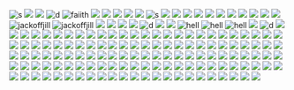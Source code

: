 ![s](https://nustuff.carrd.co/assets/images/gallery02/546eea29.png?v=0a15e1db)
![](https://nustuff.carrd.co/assets/images/gallery02/5651abc5.png?v=0a15e1db)
![](https://nustuff.carrd.co/assets/images/gallery07/27cc0050.jpg?v=0a15e1db)
![d](https://nustuff.carrd.co/assets/images/gallery15/19008386.jpg?v=0a15e1db)
![faiith](https://64.media.tumblr.com/9a5bea4484d3c1d15d35be8156e6e865/79d8b316934d24c3-d2/s100x200/cc374ac8b18b31dce4abbb878212a0be6075bd1b.pnj)
![](https://64.media.tumblr.com/a2a7bebcb00171873483457743b40037/79d8b316934d24c3-e7/s100x200/fad681e9e223de88b796831758a1c28e3596b789.pnj)
![](https://64.media.tumblr.com/b6947cde31aee01d86561fb980e67539/79d8b316934d24c3-38/s100x200/3b4303e15a39de4caab3d615cd4002444be958b8.gifv)
![](https://64.media.tumblr.com/7aaf02af75a6b96da42fb5eab59cdd2b/79d8b316934d24c3-2c/s100x200/44b05a1916651d56e5e026b2050f7d86eb531e0c.gifv)
![](https://64.media.tumblr.com/25f34ce53f4d6970f0cf9483e9581f48/79d8b316934d24c3-ea/s100x200/7d6d5a4e734fe1c774fc51528d56a5404696453d.pnj)
![](https://64.media.tumblr.com/365034bb19b1841eb7aa91ba7be3ef92/79d8b316934d24c3-97/s100x200/bb27f0557cfd699b30b2187e5ef77e52bc8d239b.pnj)
![s](https://y2k.neocities.org/stamps2/hill.png)
![](https://64.media.tumblr.com/4e7911dbdbcf47ba4a86c5a709dd7bd6/955c315740e63a6a-43/s100x200/13463aaa7f1aa9f911d1a0463276943e1ba10d4b.gifv)
![](https://64.media.tumblr.com/0515451e06fc93b30675667fd567b9cd/0ab2ae7897f682f2-b2/s100x200/69a02a0016ba50513cd1eb07ae773460275624ea.pnj)
![](https://64.media.tumblr.com/1928a24148eb0069654f5bdca35b9878/1b8381f969116a1e-0c/s100x200/9ec206fa5d8833381b2928d9007847b22a025c01.pnj)
![](https://64.media.tumblr.com/609c12f10babc83b2f53ada3315d160d/0ab2ae7897f682f2-01/s100x200/8e801e3631ec0149d4cfbd1bfabad4d97ea2322b.pnj)
![](https://nustuff.carrd.co/assets/images/gallery13/9a1adb6e.png?v=0a15e1db)
![](https://nustuff.carrd.co/assets/images/gallery13/7632d852.png?v=0a15e1db)
![](https://nustuff.carrd.co/assets/images/gallery13/fa720d1c.png?v=0a15e1db)
![](https://images-wixmp-ed30a86b8c4ca887773594c2.wixmp.com/f/9c3e0cba-3113-4c55-8b8c-207fe066f0f4/daulxd0-2039264a-a501-406a-8830-c9fc73c87bca.gif?token=eyJ0eXAiOiJKV1QiLCJhbGciOiJIUzI1NiJ9.eyJzdWIiOiJ1cm46YXBwOjdlMGQxODg5ODIyNjQzNzNhNWYwZDQxNWVhMGQyNmUwIiwiaXNzIjoidXJuOmFwcDo3ZTBkMTg4OTgyMjY0MzczYTVmMGQ0MTVlYTBkMjZlMCIsIm9iaiI6W1t7InBhdGgiOiJcL2ZcLzljM2UwY2JhLTMxMTMtNGM1NS04YjhjLTIwN2ZlMDY2ZjBmNFwvZGF1bHhkMC0yMDM5MjY0YS1hNTAxLTQwNmEtODgzMC1jOWZjNzNjODdiY2EuZ2lmIn1dXSwiYXVkIjpbInVybjpzZXJ2aWNlOmZpbGUuZG93bmxvYWQiXX0.3njilWlXcUKKMPUyg37R1C-q-oPoPfE1gPHLwLqB7N4)
![](https://64.media.tumblr.com/84eb17f96690f3a256b043a6ed177c6e/b2c04bb9a652ee1e-f7/s100x200/1aa4bd04e0005637ef8b73cc49f7c69359546650.gifv)
![](https://64.media.tumblr.com/8b4b49e580ed101c1a604338727d55ba/bf1345544dee4f45-4f/s100x200/ca4ab5ee7836ef1d1f1aec361ecfd45b49f3a492.gifv)
![](https://64.media.tumblr.com/10946f27f1b83c9dcc8c6432c0cc380d/17d474b7c8cffab3-c7/s250x400/8bac1838c60f5ac67787d50d96547ddd4b667873.gifv)
![jackoffjill](https://images-wixmp-ed30a86b8c4ca887773594c2.wixmp.com/f/d9ec9283-6eaf-49d9-9f8b-9bda4290be76/d1vdasv-4a57471c-07e8-41b3-b9e4-5beb80e3ee39.gif?token=eyJ0eXAiOiJKV1QiLCJhbGciOiJIUzI1NiJ9.eyJzdWIiOiJ1cm46YXBwOjdlMGQxODg5ODIyNjQzNzNhNWYwZDQxNWVhMGQyNmUwIiwiaXNzIjoidXJuOmFwcDo3ZTBkMTg4OTgyMjY0MzczYTVmMGQ0MTVlYTBkMjZlMCIsIm9iaiI6W1t7InBhdGgiOiJcL2ZcL2Q5ZWM5MjgzLTZlYWYtNDlkOS05ZjhiLTliZGE0MjkwYmU3NlwvZDF2ZGFzdi00YTU3NDcxYy0wN2U4LTQxYjMtYjllNC01YmViODBlM2VlMzkuZ2lmIn1dXSwiYXVkIjpbInVybjpzZXJ2aWNlOmZpbGUuZG93bmxvYWQiXX0.uVYH9ezAkbFERmiByqkN5iyrzZ_jUUDcuRxNFI4zGvc)
![jackoffjill](https://images-wixmp-ed30a86b8c4ca887773594c2.wixmp.com/f/d9ec9283-6eaf-49d9-9f8b-9bda4290be76/d1vdar7-472d61bd-f0f3-4f7a-816e-4fc7b6113e63.gif?token=eyJ0eXAiOiJKV1QiLCJhbGciOiJIUzI1NiJ9.eyJzdWIiOiJ1cm46YXBwOjdlMGQxODg5ODIyNjQzNzNhNWYwZDQxNWVhMGQyNmUwIiwiaXNzIjoidXJuOmFwcDo3ZTBkMTg4OTgyMjY0MzczYTVmMGQ0MTVlYTBkMjZlMCIsIm9iaiI6W1t7InBhdGgiOiJcL2ZcL2Q5ZWM5MjgzLTZlYWYtNDlkOS05ZjhiLTliZGE0MjkwYmU3NlwvZDF2ZGFyNy00NzJkNjFiZC1mMGYzLTRmN2EtODE2ZS00ZmM3YjYxMTNlNjMuZ2lmIn1dXSwiYXVkIjpbInVybjpzZXJ2aWNlOmZpbGUuZG93bmxvYWQiXX0.ibhZSqRjAO1j5yX50HBgbpItyEfbgU2P2x9zI6itikM)
![](https://nustuff.carrd.co/assets/images/gallery11/faedc6b5.gif?v=0a15e1db)
![](https://64.media.tumblr.com/2fc02f6775b5b0da501c886515b03fcd/79d8b316934d24c3-d4/s100x200/c55b479b5fd49ca8991478438b9d0b73c1ac8771.gifv)
![](https://64.media.tumblr.com/246e39c2dfae1cb369873728bca0b77a/79d8b316934d24c3-3d/s100x200/83b4a7d824bbfaebe5e81757a385aa83eec34ef0.gifv)
![](https://nustuff.carrd.co/assets/images/gallery11/e5eb028e.png?v=0a15e1db)
![d](https://nustuff.carrd.co/assets/images/gallery11/6497bb13.gif?v=0a15e1db)
![](https://nustuff.carrd.co/assets/images/gallery11/956cddb5.png?v=0a15e1db)
![](https://nustuff.carrd.co/assets/images/gallery12/ac5a11f1.png?v=0a15e1db)
![hell](https://images-wixmp-ed30a86b8c4ca887773594c2.wixmp.com/f/4d0c13c4-aeae-438b-baf7-25743d0357c6/d1o1zzt-03f38cba-be9f-47aa-b30b-dc370eeb58d0.png?token=eyJ0eXAiOiJKV1QiLCJhbGciOiJIUzI1NiJ9.eyJzdWIiOiJ1cm46YXBwOjdlMGQxODg5ODIyNjQzNzNhNWYwZDQxNWVhMGQyNmUwIiwiaXNzIjoidXJuOmFwcDo3ZTBkMTg4OTgyMjY0MzczYTVmMGQ0MTVlYTBkMjZlMCIsIm9iaiI6W1t7InBhdGgiOiJcL2ZcLzRkMGMxM2M0LWFlYWUtNDM4Yi1iYWY3LTI1NzQzZDAzNTdjNlwvZDFvMXp6dC0wM2YzOGNiYS1iZTlmLTQ3YWEtYjMwYi1kYzM3MGVlYjU4ZDAucG5nIn1dXSwiYXVkIjpbInVybjpzZXJ2aWNlOmZpbGUuZG93bmxvYWQiXX0.E132-RdgaspDZxcAf5vNAVsToe2I_gf04YDwB2pgXGg)
![hell](https://images-wixmp-ed30a86b8c4ca887773594c2.wixmp.com/f/4d0c13c4-aeae-438b-baf7-25743d0357c6/d1o20zi-5eca9e05-a08a-4aab-a3a1-ff5ff50104ea.png?token=eyJ0eXAiOiJKV1QiLCJhbGciOiJIUzI1NiJ9.eyJzdWIiOiJ1cm46YXBwOjdlMGQxODg5ODIyNjQzNzNhNWYwZDQxNWVhMGQyNmUwIiwiaXNzIjoidXJuOmFwcDo3ZTBkMTg4OTgyMjY0MzczYTVmMGQ0MTVlYTBkMjZlMCIsIm9iaiI6W1t7InBhdGgiOiJcL2ZcLzRkMGMxM2M0LWFlYWUtNDM4Yi1iYWY3LTI1NzQzZDAzNTdjNlwvZDFvMjB6aS01ZWNhOWUwNS1hMDhhLTRhYWItYTNhMS1mZjVmZjUwMTA0ZWEucG5nIn1dXSwiYXVkIjpbInVybjpzZXJ2aWNlOmZpbGUuZG93bmxvYWQiXX0.FvYCgylZQewWXKNFpWECZsz7jBJk_73vKh8ViUyeCaM)
![hell](https://images-wixmp-ed30a86b8c4ca887773594c2.wixmp.com/f/7dec2f29-ba78-42c3-86f7-68f06540e531/d1168q2-6a7bf985-eaf5-4e6b-9b2f-d26373d550ab.gif?token=eyJ0eXAiOiJKV1QiLCJhbGciOiJIUzI1NiJ9.eyJzdWIiOiJ1cm46YXBwOjdlMGQxODg5ODIyNjQzNzNhNWYwZDQxNWVhMGQyNmUwIiwiaXNzIjoidXJuOmFwcDo3ZTBkMTg4OTgyMjY0MzczYTVmMGQ0MTVlYTBkMjZlMCIsIm9iaiI6W1t7InBhdGgiOiJcL2ZcLzdkZWMyZjI5LWJhNzgtNDJjMy04NmY3LTY4ZjA2NTQwZTUzMVwvZDExNjhxMi02YTdiZjk4NS1lYWY1LTRlNmItOWIyZi1kMjYzNzNkNTUwYWIuZ2lmIn1dXSwiYXVkIjpbInVybjpzZXJ2aWNlOmZpbGUuZG93bmxvYWQiXX0.yTVacw-wumtmr5Q_BcSE9L-kYQmy6MWa7ZF9EACJ_uE)
![](https://images-wixmp-ed30a86b8c4ca887773594c2.wixmp.com/f/341f7591-2fae-4804-9bbd-5cce557fad8d/d2j5rgp-e71b8a25-1749-4b22-be9e-51bedcfbc32d.jpg/v1/fill/w_99,h_56,q_75,strp/system_of_a_down___hypnotize_by_jestrabesa_d2j5rgp-fullview.jpg?token=eyJ0eXAiOiJKV1QiLCJhbGciOiJIUzI1NiJ9.eyJzdWIiOiJ1cm46YXBwOjdlMGQxODg5ODIyNjQzNzNhNWYwZDQxNWVhMGQyNmUwIiwiaXNzIjoidXJuOmFwcDo3ZTBkMTg4OTgyMjY0MzczYTVmMGQ0MTVlYTBkMjZlMCIsIm9iaiI6W1t7ImhlaWdodCI6Ijw9NTYiLCJwYXRoIjoiXC9mXC8zNDFmNzU5MS0yZmFlLTQ4MDQtOWJiZC01Y2NlNTU3ZmFkOGRcL2QyajVyZ3AtZTcxYjhhMjUtMTc0OS00YjIyLWJlOWUtNTFiZWRjZmJjMzJkLmpwZyIsIndpZHRoIjoiPD05OSJ9XV0sImF1ZCI6WyJ1cm46c2VydmljZTppbWFnZS5vcGVyYXRpb25zIl19.XwvqzyzH79LLW7IGTBTEnyGAxbiMoa1DryWkfWwFPYU)
![d](https://nustuff.carrd.co/assets/images/gallery10/560290a1.jpg?v=0a15e1db)
![](https://nustuff.carrd.co/assets/images/gallery06/464aaca1.jpg?v=0a15e1db)
![](https://nustuff.carrd.co/assets/images/gallery17/0806512e.png?v=0a15e1db)
![](https://nustuff.carrd.co/assets/images/gallery17/66959859.png?v=0a15e1db)
![](https://nustuff.carrd.co/assets/images/gallery06/a2bd1d5d.gif?v=0a15e1db)
![](https://nustuff.carrd.co/assets/images/gallery06/7c817d73.jpg?v=0a15e1db)
![](https://nustuff.carrd.co/assets/images/gallery18/e1a4581e.gif?v=0a15e1db)
![](https://nustuff.carrd.co/assets/images/gallery18/b65239cc.png?v=0a15e1db)
![](https://nustuff.carrd.co/assets/images/gallery17/712634a5.jpg?v=0a15e1db)
![](https://nustuff.carrd.co/assets/images/gallery18/939a3c6c.png?v=0a15e1db)
![](https://nustuff.carrd.co/assets/images/gallery09/c22d7370.png?v=0a15e1db)
![](https://nustuff.carrd.co/assets/images/gallery05/9de2ca32.png?v=0a15e1db)
![](https://nustuff.carrd.co/assets/images/gallery05/26ab3439.gif?v=0a15e1db)
![](https://nustuff.carrd.co/assets/images/gallery04/a4d1e575.jpg?v=0a15e1db)
![](https://nustuff.carrd.co/assets/images/gallery04/1ea79233.png?v=0a15e1db)
![](https://nustuff.carrd.co/assets/images/gallery05/16728a5f.png?v=0a15e1db)
![](https://nustuff.carrd.co/assets/images/gallery04/e7ac3194.gif?v=0a15e1db)
![](https://nustuff.carrd.co/assets/images/gallery01/4cc6ed86.gif?v=0a15e1db)
![](https://nustuff.carrd.co/assets/images/gallery01/008884b5.jpg?v=0a15e1db)
![](https://nustuff.carrd.co/assets/images/gallery01/924fa170.png?v=0a15e1db)
![](https://nustuff.carrd.co/assets/images/gallery01/95807270.png?v=0a15e1db)
![](https://nustuff.carrd.co/assets/images/gallery01/f073c303.gif?v=0a15e1db)
![](https://nustuff.carrd.co/assets/images/gallery24/dee3ca44.png?v=0a15e1db)
![](https://nustuff.carrd.co/assets/images/gallery24/4c531184.png?v=0a15e1db)
![](https://nustuff.carrd.co/assets/images/gallery26/df852b71.png?v=0a15e1db)
![](https://nustuff.carrd.co/assets/images/gallery21/ad307687.gif?v=0a15e1db)
![](https://nustuff.carrd.co/assets/images/gallery26/1f9d95bc.gif?v=0a15e1db)
![](https://64.media.tumblr.com/2d4b28c3ec4d1b79fbc79cdd711cf356/d3abe813af06eb03-af/s100x200/4eff5f4c24b0841d767cc7e0d8814144ed1aa631.gifv)
![](https://64.media.tumblr.com/677a0385bbf2a2ae4ecc901d7ecf71fd/2789c352317c8fac-a9/s100x200/7f4930f809f8cbd67722f780b887d0f593da4563.jpg)
![](https://nustuff.carrd.co/assets/images/gallery27/fe92b046.jpg?v=0a15e1db)
![](https://nustuff.carrd.co/assets/images/gallery27/b6e0188c.gif?v=0a15e1db)
![](https://nustuff.carrd.co/assets/images/gallery27/51936453.png?v=0a15e1db)
![](https://nustuff.carrd.co/assets/images/gallery27/8e1ba557.gif?v=0a15e1db)
![](https://nustuff.carrd.co/assets/images/gallery27/0efda6b4.png?v=0a15e1db)
![](https://nustuff.carrd.co/assets/images/gallery29/a389ed41.jpg?v=0a15e1db)
![](https://nustuff.carrd.co/assets/images/gallery29/39fe8d11.png?v=0a15e1db)
![](https://nustuff.carrd.co/assets/images/gallery21/c7c00b2a.png?v=0a15e1db)
![](https://nustuff.carrd.co/assets/images/gallery23/3ad40d75.png?v=0a15e1db)
![](https://nustuff.carrd.co/assets/images/gallery28/8674d6e0.gif?v=0a15e1db)
![](https://nustuff.carrd.co/assets/images/gallery28/e542519d.png?v=0a15e1db)
![](https://nustuff.carrd.co/assets/images/gallery32/723cc56e.gif?v=0a15e1db)
![](https://nustuff.carrd.co/assets/images/gallery32/fbea34a5.png?v=0a15e1db)
![](https://64.media.tumblr.com/e48c06bac6c10da736c80e11be486e39/3584347fce5c9308-ac/s250x400/454fa96e95e1769dddc26f91940e3649006a328c.jpg)
![](https://64.media.tumblr.com/1d779b44be2ff56399c609cbcc4ee2b1/3584347fce5c9308-68/s100x200/f7191d132cd7747eb45d90823ac92d8805763962.gifv)
![](https://64.media.tumblr.com/4ff9b75450c8832d38a041f60a4031eb/18a482717e40c687-84/s250x400/244ee228d34bf0a286bbf15dd02196b4f0663900.pnj)
![](https://64.media.tumblr.com/748221bdf632e7f387bd2834a893de59/bfaaeb60d3ffc0b4-71/s100x200/000a982f7d005dec0194f07dc74a8aa5516d288b.pnj)
![](https://64.media.tumblr.com/e671d51ec0316ca5ccdd5eb33f43ac69/bfaaeb60d3ffc0b4-ce/s100x200/3b5a30841a3e30268f59438628594ee3c7fd404c.gifv)
![](https://64.media.tumblr.com/64a084bc3d6f629d0a44d4aa08c1c427/a064b1dab9694448-0d/s250x400/83681956f59dcf0ce112c7c771f22a030cebe428.gifv)
![](https://64.media.tumblr.com/4d1396773963c4d734cc803aaa9e4384/aa89517f01352cf3-59/s100x200/0d69fbaae3c85883372004b96b2de45d9921921b.pnj)
![](https://64.media.tumblr.com/e974b46b9e003aabbf2b3b228fdded13/3594068b322ca624-0c/s100x200/b6a3824ce9f12e837407c326b9c368b9ce367fbd.pnj)
![](https://64.media.tumblr.com/74fed491b6940122c5f544767ff96e7c/6a42514c3ffcfcbf-54/s100x200/95952da3e6028eb6fc37496598bc155ec1765fbf.pnj)
![](https://64.media.tumblr.com/4983714e79f13cf972bb7156093ee686/c167d9cc7e634732-cf/s250x400/bc6e699d25af89333e9b02ed88a7e49989d19886.gifv)
![](https://paleking.carrd.co/assets/images/gallery08/212ad136.gif?v26071698921061)
![](https://paleking.carrd.co/assets/images/gallery08/244f3e3d.png?v26071698921061)
![](https://paleking.carrd.co/assets/images/gallery09/f1f1fdac.png?v26071698921061)
![](https://paleking.carrd.co/assets/images/gallery05/2623f373.gif?v26071698921061)
![](https://paleking.carrd.co/assets/images/gallery12/c08c255d.gif?v26071698921061)
![](https://decohoard.carrd.co/assets/images/gallery03/235f93e6.png?v=e0827b7e)
![](https://y2k.neocities.org/stamps/tumblr_inline_pe6lntIIZX1v11djx_1280.gif)
![](https://y2k.neocities.org/stamps/tumblr_pi7cobtTob1xy0eh3o2_100.gif)
![](https://y2k.neocities.org/stamps/tumblr_pgef2uZbKY1xzybrpo1_100.gif)
![](https://y2k.neocities.org/stamps/tumblr_inline_pe6lz1kqkA1v11djx_1280.png)
![](https://y2k.neocities.org/stamps/rammy%20ujl.png)
![](https://y2k.neocities.org/stamps/eyes.gif)
![](https://y2k.neocities.org/stamps2/464323536_by_gaphals-dc6nyx6.gif)
![](https://y2k.neocities.org/stamps2/_game_over__by_redkuu-da81jk3.png)
![](https://64.media.tumblr.com/b31818954a22de7859072ee7da8680fa/60c49499c3a49c5a-cb/s100x200/bf80ca066f7c80fe843c727b54b96bdd9bc16561.pnj)
![](https://y2k.neocities.org/stamps2/_stamp_bloodborne__doll_by_professorblood2004-dc5gwtv.png)
![](https://y2k.neocities.org/stamps2/cats_louis_wayne_1_stamp_by_chuchucolate-d6duath.png)
![](https://y2k.neocities.org/stamps2/pp%20(2).png)
![](https://y2k.neocities.org/stamps2/pretty_good_at_bad_decisions_stamp_by_ceiestials-d9qwvu6.png)
![](https://y2k.neocities.org/stamps2/tumblr_poff5ya5V01y8ua8do3_100.webp)
![](https://y2k.neocities.org/stamps2/tumblr_pofep92i1H1y8ua8do8_100.png)
![](https://y2k.neocities.org/stamps2/tumblr_pqr0kiKHmP1vafdqu_540.png)
![](https://64.media.tumblr.com/17e7f51e27c14f4360739a4113306e51/473928ea48888009-16/s100x200/4a5cf44a6826e8a31ad60bdfcd9598dac73eddeb.jpg)
![](https://64.media.tumblr.com/cf7afc875178a62853e0ee6847577fb3/8f3b966c768a7a38-9d/s100x200/c6da937ca1bd8a359498b7e5043c734fd949a801.gifv)
![](https://64.media.tumblr.com/6d0b7b934958c7ff4945ffd9f53fcf94/ff58a3af22f3bbb7-2e/s100x200/a5f87ef7cdfd85779cacfb3f0729460a00690176.pnj)
![](https://64.media.tumblr.com/49d942d916bd0deed7a5ed1a7b4fe1d9/3bf62ad8d20f8b2a-4e/s100x200/f2fc5bfe0ec035cda2785293df48caee29215f44.gifv)
![](https://64.media.tumblr.com/b3c387650d8c66e62d87eaaadc502073/21317507f7352712-90/s100x200/0e66996acce2e367ddb860482501bddb56e7f263.webp)
![](https://64.media.tumblr.com/a7d0407db497ccf34acb19a6432815f3/f1413ef45abf2485-94/s100x200/f204502c74bbcbab3bd9daaf43c45e540a8422c4.pnj)
![](https://64.media.tumblr.com/f19a40b5139da88d43ed01eeddc7f38b/f1413ef45abf2485-eb/s100x200/bcc8e4bb00e3f994ee989c9e948b7439509af1d3.gifv)
![](https://64.media.tumblr.com/105bd1ea1f0e1a815a570d5419acf2bd/321aa268678c99b9-e6/s100x200/9da1d68dc67163e827818707acf244b75b2eb50c.gifv)
![](https://64.media.tumblr.com/c6ba30ca701f966c3a5c86fcd9842306/6f072ea04e7b6c72-42/s100x200/85eb8181bdc37429f4615e2d74db179a38a29fef.gifv)
![](https://64.media.tumblr.com/6756fed9bbfc687d9a4dead8cf5a8e80/6f072ea04e7b6c72-1a/s100x200/8fe327aa3cfb04098a43c2e5e3252cd65da3f388.pnj)
![](https://64.media.tumblr.com/cb2bd44416f96a181ff8594d2cee6eef/6f072ea04e7b6c72-15/s100x200/cdfda7c9c3bd9111a9960b562cdac6333c6be8b5.jpg)
![](https://64.media.tumblr.com/5bef5dd7cdef191ab30fceb1281b10d8/6c0f91c1af4ee0a2-b8/s100x200/662f104987915bb1e83ddde77268420fad4fe42b.gifv)
![](https://64.media.tumblr.com/2cc4a868630c22399ea733cca64d7f9d/6c0f91c1af4ee0a2-ef/s100x200/283eaf11f82a8686325a314c0694d4241e19c6e9.pnj)
![](https://64.media.tumblr.com/c63e49fca2a4d0543cf24eb961a9e5dd/f6aa4a68b0575f05-d2/s100x200/a2cfd17051a2951700cd01ffd63c67ee3e052ff2.gifv)
![](https://64.media.tumblr.com/7531e6e6070ddcc12fd32754b0de6589/f6aa4a68b0575f05-50/s100x200/672302a7c2929d36204bd7e40f41b394200e6bc3.gifv)
![](https://64.media.tumblr.com/33040e38bb0d60d7ab6e1e664560b2a7/430287f45c8133f7-6d/s100x200/81c110fc05a6cd024a0f005bab35959331c85639.gifv)
![](https://64.media.tumblr.com/28ac8121b25a7ce4ec82dd00dcfc65f5/f943d9890bee0f57-63/s100x200/7d1ea232f42f803e78297a5428fae7f8b353c138.gifv)
![](https://64.media.tumblr.com/545bbb3a103fea9185db0b4623916cfa/bc7c4f6e25177a95-14/s100x200/8fa77fe6b190bdde9bfebc540d99a7b308a98c36.jpg)
![](https://64.media.tumblr.com/d864958b673dc49f00537b5edc366f61/c937cea2bae71fd6-c1/s100x200/fd5563a2e39657d47abbf8aba586cff3245da019.gifv)
![](https://64.media.tumblr.com/26bb239432d77b5cb9ca4b9e38b8c43e/e7510df8af3c22de-c2/s100x200/e6049ba8883888f8630520ca38ff5f679724577f.gifv)
![](https://64.media.tumblr.com/782a3419707df43eca83dd7fa5328a1a/0ff738aae3bed445-31/s100x200/3500dda5f26f7d847bc194a6a0734c790860e19f.gifv)
![](https://64.media.tumblr.com/2480fdb18a6cee99a0624fca868a28ee/0ff738aae3bed445-08/s100x200/9a0282f92b850d6ceeaf6816b864ad842fe820ba.pnj)
![](https://64.media.tumblr.com/844652d1cf8d2c0fab25d6dd0c199452/0ff738aae3bed445-59/s100x200/bbf109051850daeaefd61f26221f9547d4c44d00.jpg)
![](https://64.media.tumblr.com/81a581c80071375c0eae7ffd6a734567/704f4ace9de71c4b-73/s100x200/d48c61bba47adb45d5703100b57cf9b655436814.pnj)
![](https://64.media.tumblr.com/db7d5d99ac5bb1cc16881cb3722c755d/56a5919cdc260a12-97/s100x200/7f8fa0502214bf98cb2d307b3026f6cb13dcfaed.pnj)
![](https://64.media.tumblr.com/6f62ff86b6060d1e16d8410e3d3e0f44/56a5919cdc260a12-a8/s100x200/0abb107cafd777407ad1ae223a8f47541b414597.gifv)
![](https://images-wixmp-ed30a86b8c4ca887773594c2.wixmp.com/f/ecab4ce5-8866-4453-835c-971dd39e1d46/d16wo2l-fe474996-278a-47f5-b456-843c4bbe3eeb.gif?token=eyJ0eXAiOiJKV1QiLCJhbGciOiJIUzI1NiJ9.eyJzdWIiOiJ1cm46YXBwOjdlMGQxODg5ODIyNjQzNzNhNWYwZDQxNWVhMGQyNmUwIiwiaXNzIjoidXJuOmFwcDo3ZTBkMTg4OTgyMjY0MzczYTVmMGQ0MTVlYTBkMjZlMCIsIm9iaiI6W1t7InBhdGgiOiJcL2ZcL2VjYWI0Y2U1LTg4NjYtNDQ1My04MzVjLTk3MWRkMzllMWQ0NlwvZDE2d28ybC1mZTQ3NDk5Ni0yNzhhLTQ3ZjUtYjQ1Ni04NDNjNGJiZTNlZWIuZ2lmIn1dXSwiYXVkIjpbInVybjpzZXJ2aWNlOmZpbGUuZG93bmxvYWQiXX0.LWp55ubYF6ohSHgC9SqQhbFJm11XFruuwn3yagw5Nl8)
![](https://64.media.tumblr.com/5ccb20936287f4e485a824ade6da057e/4d437c297503682b-ef/s100x200/bfce2dcb9ebdd1c6a6dba7e83942dbe69b5dd377.pnj)
![](https://64.media.tumblr.com/f4265c2dcdafe143a14c566a68aef4da/22b711b2a5147ae4-4d/s100x200/b2bb90df5164007da1c901ea2913cb0e84477a63.pnj)
![](https://64.media.tumblr.com/930afad5ce80d17be53c5214e83b0970/492fa421672fd88c-b4/s100x200/b215079b78f38147430f9bffb6e5646ce140e481.pnj)
![](https://64.media.tumblr.com/4f2bbf885cee3b2f5be04d37613f11b5/efb93e9c593a1dd7-e9/s100x200/648e4ff90e90eb3a8e12830ace1d174ec5273d72.pnj)
![](https://64.media.tumblr.com/8a7f3af22882d6f78b3939774031ae6a/0849fa6899c3a334-3f/s100x200/83e07f9c2a548536c21765bcb0eaaf47e7ed1097.pnj)
![](https://64.media.tumblr.com/76ee717f302b0e6954c40c81b74fc484/60c5ad8adf4aa63e-94/s100x200/da39e615682dfb840bb8d4378d8014a5f91d9af8.pnj)
![](https://64.media.tumblr.com/77a0b756cb2f813888a66267274add49/05e51809ca144598-5c/s100x200/ef714d587ef4291f545fef49aafc71844a726f45.pnj)
![](https://64.media.tumblr.com/22bc5c2da70c86b3ef09e00525cd8911/1236a896e868270f-bb/s100x200/462beb648829a74bc37d27e4a121ad10703bc95a.pnj)
![](https://64.media.tumblr.com/53876dd0679973e8b5b2fffc21f059d6/0df0034b405bbf0b-88/s100x200/cbea5870251bd1d0c1836f83f659b9ee4a99fd84.pnj)
![](https://64.media.tumblr.com/03dc6ffc32b8ffdbd7b93e0f9e94bde2/0df0034b405bbf0b-b9/s100x200/eb548d636386351956139b9b7c871e7112190e6d.gifv)
![](https://64.media.tumblr.com/4751b438453e6e5b05a182a29443ed2f/2b3c23848ea64db7-d9/s100x200/674ee5fdc98f0964756ad67903e9006c483dc3ad.pnj)
![](https://64.media.tumblr.com/34fcdaf770b8cbced9261a2c7678ac7f/2b3c23848ea64db7-93/s100x200/f8a30de79b6382d70692434cfff638e638d73ae4.pnj)
![](https://64.media.tumblr.com/dc0abd67ff11656a03805536fe1b4770/65cc451f8133390f-68/s100x200/f19d1096171761580e847d28ddf85cf2d9f160f3.jpg)
![](https://64.media.tumblr.com/09fea44e99c7fe3cb0bacf95cfef631d/09ed613974f5691b-41/s100x200/53e54f449f6d14846feb377a0ceb3ab17e167b74.pnj)
![](https://64.media.tumblr.com/6d07125ffc94bc851dcfb7624fd08940/09ed613974f5691b-22/s100x200/e9629dad42f2faa0d0e6f1bdc7021b96d1f22f73.jpg)
![](https://64.media.tumblr.com/02e804d01bf9a932e7b4afdeeb1cb8f3/c3c25b3f716bb59e-0f/s100x200/4a6db408fac25edbae5b5691c0d101c441f84267.pnj)
![](https://64.media.tumblr.com/78597e99e28d9736896950e39ed41180/117b8688a42a3ac4-6a/s100x200/e267fbea6354dac55aa76549d4f2c330d1ed5e26.gifv)
![](https://64.media.tumblr.com/38073ae8e84029b2ce2048510c88f61b/07b12eebed19146c-d0/s100x200/ac3a3a3e124e116829230eb73cfe69076f2169fd.pnj)
![](https://images-wixmp-ed30a86b8c4ca887773594c2.wixmp.com/f/5de2a54d-06c0-4d2a-ba41-db38dd2c3f3a/d2iuv8y-aeee2edb-c52e-409a-8a3f-f60b70a90f4e.gif?token=eyJ0eXAiOiJKV1QiLCJhbGciOiJIUzI1NiJ9.eyJzdWIiOiJ1cm46YXBwOjdlMGQxODg5ODIyNjQzNzNhNWYwZDQxNWVhMGQyNmUwIiwiaXNzIjoidXJuOmFwcDo3ZTBkMTg4OTgyMjY0MzczYTVmMGQ0MTVlYTBkMjZlMCIsIm9iaiI6W1t7InBhdGgiOiJcL2ZcLzVkZTJhNTRkLTA2YzAtNGQyYS1iYTQxLWRiMzhkZDJjM2YzYVwvZDJpdXY4eS1hZWVlMmVkYi1jNTJlLTQwOWEtOGEzZi1mNjBiNzBhOTBmNGUuZ2lmIn1dXSwiYXVkIjpbInVybjpzZXJ2aWNlOmZpbGUuZG93bmxvYWQiXX0.353x-TSDKBHIHZLSLl0NWjQrBbmU_AoXIAVjcFwMbk4)
![](https://images-wixmp-ed30a86b8c4ca887773594c2.wixmp.com/f/c9328017-796b-4495-a7c3-780f253ed608/d1nk6c1-ab39fcdb-2fde-4650-baed-c3498cec4159.gif?token=eyJ0eXAiOiJKV1QiLCJhbGciOiJIUzI1NiJ9.eyJzdWIiOiJ1cm46YXBwOjdlMGQxODg5ODIyNjQzNzNhNWYwZDQxNWVhMGQyNmUwIiwiaXNzIjoidXJuOmFwcDo3ZTBkMTg4OTgyMjY0MzczYTVmMGQ0MTVlYTBkMjZlMCIsIm9iaiI6W1t7InBhdGgiOiJcL2ZcL2M5MzI4MDE3LTc5NmItNDQ5NS1hN2MzLTc4MGYyNTNlZDYwOFwvZDFuazZjMS1hYjM5ZmNkYi0yZmRlLTQ2NTAtYmFlZC1jMzQ5OGNlYzQxNTkuZ2lmIn1dXSwiYXVkIjpbInVybjpzZXJ2aWNlOmZpbGUuZG93bmxvYWQiXX0.iCLbHG4kpPSyRHyezWwKQH3ML38TYvlYwppzXkWgPRY)
![](https://images-wixmp-ed30a86b8c4ca887773594c2.wixmp.com/f/20a7be31-178f-49eb-8e02-05189005b477/dbhdwhm-2f6e0939-d8b8-401e-b570-9975c747126b.png/v1/fill/w_97,h_57/creepy_stamp_by_xx7795_dbhdwhm-fullview.png?token=eyJ0eXAiOiJKV1QiLCJhbGciOiJIUzI1NiJ9.eyJzdWIiOiJ1cm46YXBwOjdlMGQxODg5ODIyNjQzNzNhNWYwZDQxNWVhMGQyNmUwIiwiaXNzIjoidXJuOmFwcDo3ZTBkMTg4OTgyMjY0MzczYTVmMGQ0MTVlYTBkMjZlMCIsIm9iaiI6W1t7ImhlaWdodCI6Ijw9NTciLCJwYXRoIjoiXC9mXC8yMGE3YmUzMS0xNzhmLTQ5ZWItOGUwMi0wNTE4OTAwNWI0NzdcL2RiaGR3aG0tMmY2ZTA5MzktZDhiOC00MDFlLWI1NzAtOTk3NWM3NDcxMjZiLnBuZyIsIndpZHRoIjoiPD05NyJ9XV0sImF1ZCI6WyJ1cm46c2VydmljZTppbWFnZS5vcGVyYXRpb25zIl19.A0wzjILLE9nXOAEczODwQtOzDKYqEXS2mvuLNo5UjbA)
![](https://images-wixmp-ed30a86b8c4ca887773594c2.wixmp.com/f/2516ae16-22b5-49e9-98f0-cbcd0acc44fb/d2eu6u0-a2412bc7-4e36-4cf0-874a-ee5971f63f0f.jpg/v1/fill/w_99,h_56,q_75,strp/support_headcrabs_by_feathery_wings_d2eu6u0-fullview.jpg?token=eyJ0eXAiOiJKV1QiLCJhbGciOiJIUzI1NiJ9.eyJzdWIiOiJ1cm46YXBwOjdlMGQxODg5ODIyNjQzNzNhNWYwZDQxNWVhMGQyNmUwIiwiaXNzIjoidXJuOmFwcDo3ZTBkMTg4OTgyMjY0MzczYTVmMGQ0MTVlYTBkMjZlMCIsIm9iaiI6W1t7ImhlaWdodCI6Ijw9NTYiLCJwYXRoIjoiXC9mXC8yNTE2YWUxNi0yMmI1LTQ5ZTktOThmMC1jYmNkMGFjYzQ0ZmJcL2QyZXU2dTAtYTI0MTJiYzctNGUzNi00Y2YwLTg3NGEtZWU1OTcxZjYzZjBmLmpwZyIsIndpZHRoIjoiPD05OSJ9XV0sImF1ZCI6WyJ1cm46c2VydmljZTppbWFnZS5vcGVyYXRpb25zIl19.N1WNLYLcNH7vORvkJjy5HzRGxsaZRMkzqPULKgAx5rU)
![](https://images-wixmp-ed30a86b8c4ca887773594c2.wixmp.com/f/37d9816c-ba14-4d9a-860a-b82b5bb05361/d190b86-169936cf-aea7-47b5-aef4-e7ed77c273be.gif?token=eyJ0eXAiOiJKV1QiLCJhbGciOiJIUzI1NiJ9.eyJzdWIiOiJ1cm46YXBwOjdlMGQxODg5ODIyNjQzNzNhNWYwZDQxNWVhMGQyNmUwIiwiaXNzIjoidXJuOmFwcDo3ZTBkMTg4OTgyMjY0MzczYTVmMGQ0MTVlYTBkMjZlMCIsIm9iaiI6W1t7InBhdGgiOiJcL2ZcLzM3ZDk4MTZjLWJhMTQtNGQ5YS04NjBhLWI4MmI1YmIwNTM2MVwvZDE5MGI4Ni0xNjk5MzZjZi1hZWE3LTQ3YjUtYWVmNC1lN2VkNzdjMjczYmUuZ2lmIn1dXSwiYXVkIjpbInVybjpzZXJ2aWNlOmZpbGUuZG93bmxvYWQiXX0.50kiCXeYkkXGtQPNxEX4aTQSM4VsjeAfViezQxrsquw)
![](https://images-wixmp-ed30a86b8c4ca887773594c2.wixmp.com/f/5abba173-47f9-4ecc-baeb-4a7ca07ab2e7/dhpkik-5df7f9b5-8746-4b05-8f7f-120217516b68.gif?token=eyJ0eXAiOiJKV1QiLCJhbGciOiJIUzI1NiJ9.eyJzdWIiOiJ1cm46YXBwOjdlMGQxODg5ODIyNjQzNzNhNWYwZDQxNWVhMGQyNmUwIiwiaXNzIjoidXJuOmFwcDo3ZTBkMTg4OTgyMjY0MzczYTVmMGQ0MTVlYTBkMjZlMCIsIm9iaiI6W1t7InBhdGgiOiJcL2ZcLzVhYmJhMTczLTQ3ZjktNGVjYy1iYWViLTRhN2NhMDdhYjJlN1wvZGhwa2lrLTVkZjdmOWI1LTg3NDYtNGIwNS04ZjdmLTEyMDIxNzUxNmI2OC5naWYifV1dLCJhdWQiOlsidXJuOnNlcnZpY2U6ZmlsZS5kb3dubG9hZCJdfQ.N_XJeWAc5M9k_eX9FZuaKCVNH1wttufcrIdoKnRYHnY)

